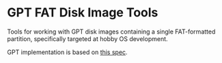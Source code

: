 GPT FAT Disk Image Tools
==========================

Tools for working with GPT disk images containing a single FAT-formatted partition,
specifically targeted at hobby OS development.

GPT implementation is based on [this spec](https://uefi.org/sites/default/files/resources/UEFI_Spec_2_8_final.pdf#G9.1002453).
